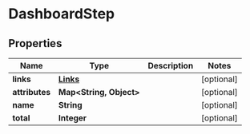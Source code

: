 
# DashboardStep

## Properties
Name | Type | Description | Notes
------------ | ------------- | ------------- | -------------
**links** | [**Links**](Links.md) |  |  [optional]
**attributes** | **Map&lt;String, Object&gt;** |  |  [optional]
**name** | **String** |  |  [optional]
**total** | **Integer** |  |  [optional]



